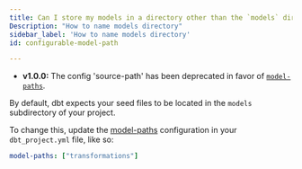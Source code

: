 ```yaml
---
title: Can I store my models in a directory other than the `models` directory in my project?
Description: "How to name models directory"
sidebar_label: 'How to name models directory'
id: configurable-model-path

---
```


<Changelog>

- **v1.0.0:** The config 'source-path' has been deprecated in favor of [`model-paths`](model-paths).

</Changelog>

By default, dbt expects your seed files to be located in the `models` subdirectory of your project.

To change this, update the [model-paths](reference/project-configs/model-paths.md) configuration in your `dbt_project.yml`
file, like so:

<File name='dbt_project.yml'>

```yml
model-paths: ["transformations"]
```

</File>
